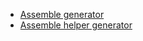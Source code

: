 
 * [Assemble generator](https://github.com/assemble/generator-assemble)
 * [Assemble helper generator](https://github.com/assemble/generator-helper)